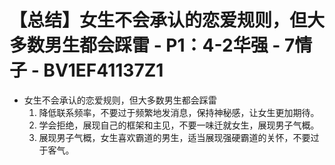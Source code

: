 # 【总结】女生不会承认的恋爱规则，但大多数男生都会踩雷 - P1：4-2华强 - 7情子 - BV1EF41137Z1

-   女生不会承认的恋爱规则，但大多数男生都会踩雷
    1.  降低联系频率，不要过于频繁地发消息，保持神秘感，让女生更加期待。
    2.  学会拒绝，展现自己的框架和主见，不要一味迁就女生，展现男子气概。
    3.  展现男子气概，女生喜欢霸道的男生，适当展现强硬霸道的关怀，不要过于客气。